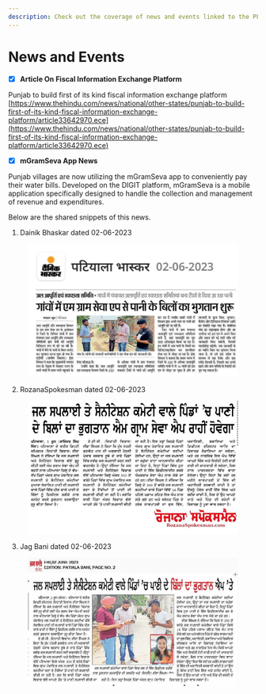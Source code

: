 ```yaml
---
description: Check out the coverage of news and events linked to the PFM platform
---
```


# News and Events

* [x] **Article On Fiscal Information Exchange Platform**

Punjab to build first of its kind fiscal information exchange platform [https://www.thehindu.com/news/national/other-states/punjab-to-build-first-of-its-kind-fiscal-information-exchange-platform/article33642970.ece](https://www.thehindu.com/news/national/other-states/punjab-to-build-first-of-its-kind-fiscal-information-exchange-platform/article33642970.ece)

* [x] **mGramSeva App News**

Punjab villages are now utilizing the mGramSeva app to conveniently pay their water bills. Developed on the DIGIT platform, mGramSeva is a mobile application specifically designed to handle the collection and management of revenue and expenditures.&#x20;

Below are the shared snippets of this news.

1. Dainik Bhaskar dated 02-06-2023

<figure><img src="../.gitbook/assets/WhatsApp Image 2023-06-26 at 12.04.02 PM.png" alt=""><figcaption></figcaption></figure>

2. RozanaSpokesman dated 02-06-2023

<figure><img src="../.gitbook/assets/WhatsApp Image 2023-06-26 at 12.04.14 PM.png" alt=""><figcaption></figcaption></figure>

3. Jag Bani dated 02-06-2023

<figure><img src="../.gitbook/assets/WhatsApp Image 2023-06-26 at 12.04.27 PM.png" alt=""><figcaption></figcaption></figure>
